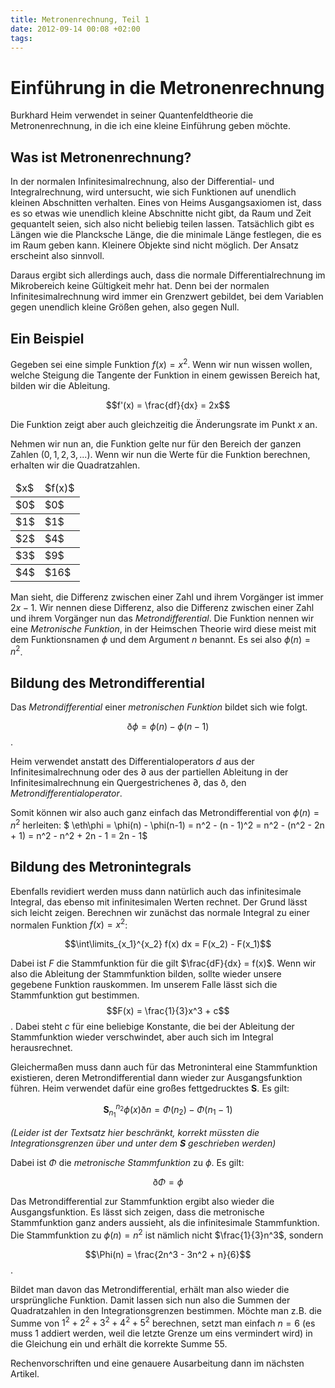 ```yaml
---
title: Metronenrechnung, Teil 1
date: 2012-09-14 00:08 +02:00
tags:
---
```


# Einführung in die Metronenrechnung

Burkhard Heim verwendet in seiner Quantenfeldtheorie die
Metronenrechnung, in die ich eine kleine Einführung geben möchte.

## Was ist Metronenrechnung?

In der normalen Infinitesimalrechnung, also der Differential- und
Integralrechnung, wird untersucht, wie sich Funktionen auf unendlich
kleinen Abschnitten verhalten. Eines von Heims Ausgangsaxiomen ist, dass
es so etwas wie unendlich kleine Abschnitte nicht gibt, da Raum und Zeit
gequantelt seien, sich also nicht beliebig teilen lassen. Tatsächlich
gibt es Längen wie die Plancksche Länge, die die minimale Länge
festlegen, die es im Raum geben kann. Kleinere Objekte sind nicht
möglich. Der Ansatz erscheint also sinnvoll. 

Daraus ergibt sich allerdings auch, dass die normale
Differentialrechnung im Mikrobereich keine Gültigkeit mehr hat. Denn bei
der normalen Infinitesimalrechnung wird immer ein Grenzwert gebildet,
bei dem Variablen gegen unendlich kleine Größen gehen, also gegen Null.

## Ein Beispiel

Gegeben sei eine simple Funktion $f(x) = x^2$. Wenn wir nun wissen
wollen, welche Steigung die Tangente der Funktion in einem gewissen
Bereich hat, bilden wir die Ableitung.

$$f'(x) = \frac{df}{dx} = 2x$$

Die Funktion zeigt aber auch gleichzeitig die Änderungsrate im Punkt $x$
an.

Nehmen wir nun an, die Funktion gelte nur für den Bereich der
ganzen Zahlen ($0,1, 2, 3, ...$). Wenn wir nun die Werte für die
Funktion berechnen, erhalten wir die Quadratzahlen.

<table class="table">
  <thead><tr><td>$x$</td><td>$f(x)$</td></tr></thead>
  <tbody><tr><td>$0$</td><td>$0$</td></tr></tbody>
  <tbody><tr><td>$1$</td><td>$1$</td></tr></tbody>
  <tbody><tr><td>$2$</td><td>$4$</td></tr></tbody>
  <tbody><tr><td>$3$</td><td>$9$</td></tr></tbody>
  <tbody><tr><td>$4$</td><td>$16$</td></tr></tbody>
</table>

Man sieht, die Differenz zwischen einer Zahl und ihrem Vorgänger ist
immer $2x-1$. Wir nennen diese Differenz, also die Differenz zwischen
einer Zahl und ihrem Vorgänger nun das <i>Metrondifferential</i>. Die
Funktion nennen wir eine <i>Metronische Funktion</i>, in der Heimschen
Theorie wird diese meist mit dem Funktionsnamen $\phi$ und dem Argument
$n$ benannt. Es sei also $\phi(n)=n^2$.

## Bildung des Metrondifferential

Das <i>Metrondifferential</i> einer <i>metronischen Funktion</i> bildet
sich wie folgt.

$$\eth\phi = \phi(n) - \phi(n-1)$$.

Heim verwendet anstatt des Differentialoperators $d$ aus der
Infinitesimalrechnung oder des $\partial$ aus der partiellen Ableitung
in der Infinitesimalrechnung ein Quergestrichenes $\partial$, das
$\eth$, den <i>Metrondifferentialoperator</i>.

Somit können wir also auch ganz einfach das Metrondifferential 
von $\phi(n) = n^2$ herleiten: $ \eth\phi = \phi(n) - \phi(n-1) = 
n^2 - (n - 1)^2 = n^2 - (n^2 - 2n + 1) = n^2 - n^2 + 2n - 1 = 2n - 1$

## Bildung des Metronintegrals

Ebenfalls revidiert werden muss dann natürlich auch das infinitesimale
Integral, das ebenso mit infinitesimalen Werten rechnet. Der Grund lässt
sich leicht zeigen. Berechnen wir zunächst das normale Integral zu
einer normalen Funktion $f(x) = x^2$:

$$\int\limits_{x_1}^{x_2} f(x) dx = F(x_2) - F(x_1)$$

Dabei ist $F$ die Stammfunktion für die gilt $\frac{dF}{dx} = f(x)$.
Wenn wir also die Ableitung der Stammfunktion bilden, sollte wieder
unsere gegebene Funktion rauskommen. Im unserem Falle lässt sich die
Stammfunktion gut bestimmen. $$F(x) = \frac{1}{3}x^3 + c$$. Dabei steht
$c$ für eine beliebige Konstante, die bei der Ableitung der
Stammfunktion wieder verschwindet, aber auch sich im Integral
herausrechnet.

Gleichermaßen muss dann auch für das Metroninteral eine Stammfunktion
existieren, deren Metrondifferential dann wieder zur Ausgangsfunktion
führen. Heim verwendet dafür eine großes fettgedrucktes
$\boldsymbol{S}$. Es gilt:

$$\boldsymbol{S}_{n_1}^{n_2} \phi(x) \eth n = \Phi(n_2) - \Phi(n_1 - 1)$$

<i>(Leider ist der Textsatz hier beschränkt, korrekt müssten die
Integrationsgrenzen über und unter dem $\boldsymbol{S}$ geschrieben
werden)</i>

Dabei ist $\Phi$ die <i>metronische Stammfunktion</i> zu $\phi$. Es
gilt:

$$\eth\Phi = \phi$$

Das Metrondifferential zur Stammfunktion ergibt also wieder die
Ausgangsfunktion. Es lässt sich zeigen, dass die metronische
Stammfunktion ganz anders aussieht, als die infinitesimale
Stammfunktion. Die Stammfunktion zu $\phi(n) = n^2$ ist nämlich nicht
$\frac{1}{3}n^3$, sondern

$$\Phi(n) = \frac{2n^3 - 3n^2 + n}{6}$$.

Bildet man davon das Metrondifferential, erhält man also wieder die
ursprüngliche Funktion. Damit lassen sich nun also die Summen der
Quadratzahlen in den Integrationsgrenzen bestimmen. Möchte man z.B. die
Summe von $1^2 + 2^2 + 3^2 + 4^2 + 5^2$ berechnen, setzt man einfach
$n=6$ (es muss $1$ addiert werden, weil die letzte Grenze um eins
vermindert wird) in die Gleichung ein und erhält die korrekte Summe
$55$.

Rechenvorschriften und eine genauere Ausarbeitung dann im nächsten
Artikel.
